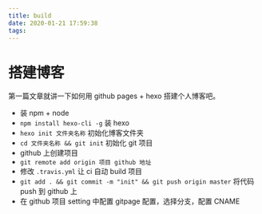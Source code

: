 ```yaml
---
title: build
date: 2020-01-21 17:59:38
tags:
---
```


# 搭建博客

第一篇文章就讲一下如何用 github pages + hexo 搭建个人博客吧。

- 装 npm + node
- `npm install hexo-cli -g` 装 hexo
- `hexo init 文件夹名称` 初始化博客文件夹
- `cd 文件夹名称 && git init` 初始化 git 项目
- github 上创建项目
- `git remote add origin 项目 github 地址`
- 修改 `.travis.yml` 让 ci 自动 build 项目
- `git add . && git commit -m "init" && git push origin master` 将代码 push 到 github 上
- 在 github 项目 setting 中配置 gitpage 配置，选择分支，配置 CNAME


